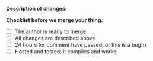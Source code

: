 **Description of changes:**



**Checklist before we merge your thing:**
- [ ] The author is ready to merge
- [ ] All changes are described above
- [ ] 24 hours for comment have passed, or this is a bugfix
- [ ] Hosted and tested; it compiles and works
